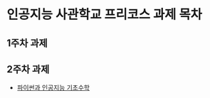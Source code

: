 # 인공지능 사관학교 프리코스 과제 목차

## 1주차 과제

## 2주차 과제
* [파이썬과 인공지능 기초수학](https://colab.research.google.com/drive/1ee5Imm5NBm1lpEaGiJ88tFqSDTdtnNPG#scrollTo=lKYEC19OxCas)
